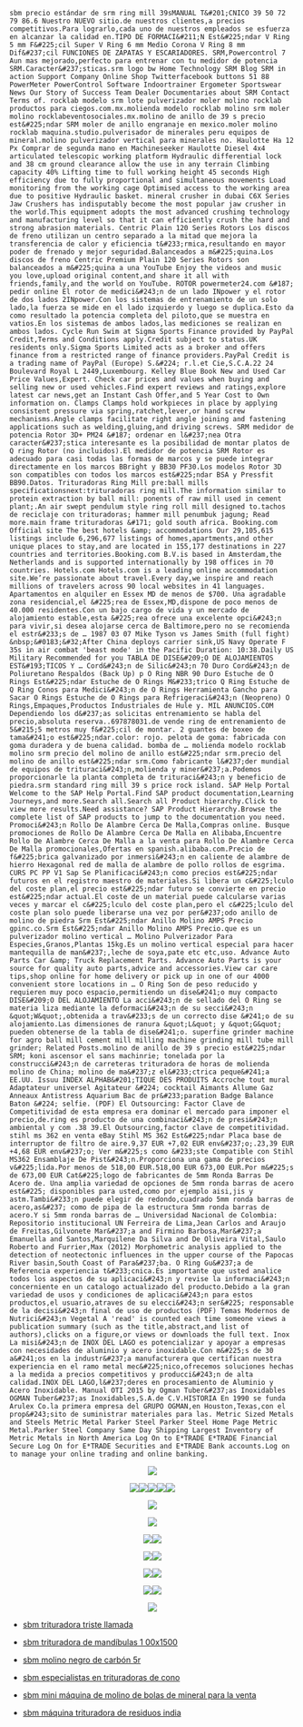 
```
sbm precio estándar de srm ring mill 39sMANUAL T&#201;CNICO 39 50 72 79 86.6 Nuestro NUEVO sitio.de nuestros clientes,a precios competitivos.Para lograrlo,cada uno de nuestros empleados se esfuerza en alcanzar la calidad en.TIPO DE FORMACI&#211;N Est&#225;ndar V Ring 5 mm F&#225;cil Super V Ring 6 mm Medio Corona V Ring 8 mm Dif&#237;cil FUNCIONES DE ZAPATAS Y ESCARIADORES. SRM,Powercontrol 7 Aun mas mejorado,perfecto para entrenar con tu medidor de potencia SRM.Caracter&#237;sticas.srm logo bw Home Technology SRM Blog SRM in action Support Company Online Shop Twitterfacebook buttons 51 88 PowerMeter PowerControl Software Indoortrainer Ergometer Sportswear News Our Story of Success Team Dealer Documentaries about SRM Contact Terms of. rocklab modelo srm lote pulverizador moler molino rocklab productos para ciegos.com.mx.molienda modelo rocklab molino srm moler molino rocklabeventosociales.mx.molino de anillo de 39 s precio est&#225;ndar SRM moler de anillo engranaje en mexico.moler molino rocklab maquina.studio.pulverisador de minerales peru equipos de mineral.molino pulverizador vertical para minerales no. Haulotte Ha 12 Px Comprar de segunda mano en Machineseeker Haulotte Diesel 4x4 articulated telescopic working platform Hydraulic differential lock and 38 cm ground clearance allow the use in any terrain Climbing capacity 40% Lifting time to full working height 45 seconds High efficiency due to fully proportional and simultaneous movements Load monitoring from the working cage Optimised access to the working area due to positive Hydraulic basket. mineral crusher in dubai C6X Series Jaw Crushers has indisputably become the most popular jaw crusher in the world.This equipment adopts the most advanced crushing technology and manufacturing level so that it can efficiently crush the hard and strong abrasion materials. Centric Plain 120 Series Rotors Los discos de freno utilizan un centro separado a la mitad que mejora la transferencia de calor y eficiencia t&#233;rmica,resultando en mayor poder de frenado y mejor seguridad.Balanceados a m&#225;quina.Los discos de freno Centric Premium Plain 120 Series Rotors son balanceados a m&#225;quina a una YouTube Enjoy the videos and music you love,upload original content,and share it all with friends,family,and the world on YouTube. ROTOR powermeter24.com &#187; pedir online El rotor de medici&#243;n de un lado INpower y el rotor de dos lados 2INpower.Con los sistemas de entrenamiento de un solo lado,la fuerza se mide en el lado izquierdo y luego se duplica.Esto da como resultado la potencia completa del piloto,que se muestra en vatios.En los sistemas de ambos lados,las mediciones se realizan en ambos lados. Cycle Run Swim at Sigma Sports Finance provided by PayPal Credit,Terms and Conditions apply.Credit subject to status.UK residents only.Sigma Sports Limited acts as a broker and offers finance from a restricted range of finance providers.PayPal Credit is a trading name of PayPal (Europe) S.&#224; r.l.et Cie,S.C.A.22 24 Boulevard Royal L 2449,Luxembourg. Kelley Blue Book New and Used Car Price Values,Expert. Check car prices and values when buying and selling new or used vehicles.Find expert reviews and ratings,explore latest car news,get an Instant Cash Offer,and 5 Year Cost to Own information on. Clamps Clamps hold workpieces in place by applying consistent pressure via spring,ratchet,lever,or hand screw mechanisms.Angle clamps facilitate right angle joining and fastening applications such as welding,gluing,and driving screws. SRM medidor de potencia Rotor 3D+ PM24 &#187; ordenar en l&#237;nea Otra caracter&#237;stica interesante es la posibilidad de montar platos de Q ring Rotor (no incluidos).El medidor de potencia SRM Rotor es adecuado para casi todas las formas de marcos y se puede integrar directamente en los marcos BBright y BB30 PF30.Los modelos Rotor 3D son compatibles con todos los marcos est&#225;ndar BSA y Pressfit BB90.Datos. Trituradoras Ring Mill pre:ball mills specificationsnext:trituradoras ring mill.The information similar to protein extraction by ball mill: ponents of raw mill used in cement plant;.An air swept pendulum style ring roll mill designed to.tachos de reciclaje con trituradoras; hammer mill penumbuk jagung; Read more.main frame trituradoras &#171; gold south africa. Booking.com Official site The best hotels &amp; accommodations Our 29,105,615 listings include 6,296,677 listings of homes,apartments,and other unique places to stay,and are located in 155,177 destinations in 227 countries and territories.Booking.com B.V.is based in Amsterdam,the Netherlands and is supported internationally by 198 offices in 70 countries. Hotels.com Hotels.com is a leading online accommodation site.We’re passionate about travel.Every day,we inspire and reach millions of travelers across 90 local websites in 41 languages. Apartamentos en alquiler en Essex MD de menos de $700. Una agradable zona residencial,el &#225;rea de Essex,MD,dispone de poco menos de 40.000 residentes.Con un bajo cargo de vida y un mercado de alojamiento estable,esta &#225;rea ofrece una excelente opci&#243;n para vivir,si desea alojarse cerca de Baltimore,pero no se recomienda el estr&#233;s de … 1987 03 07 Mike Tyson vs James Smith (full fight) &nbsp;&#0183;&#32;After China deploys carrier sink,US Navy Operate F 35s in air combat 'beast mode' in the Pacific Duration: 10:38.Daily US Military Recommended for you TABLA DE DISE&#209;O DE ALOJAMIENTOS EST&#193;TICOS Y … Cord&#243;n de Silic&#243;n 70 Duro Cord&#243;n de Poliuretano Respaldos (Back Up) p O Ring NBR 90 Duro Estuche de O Rings Est&#225;ndar Estuche de O Rings M&#233;trico Q Ring Estuche de Q Ring Conos para Medici&#243;n de O Rings Herramienta Gancho para Sacar O Rings Estuche de O Rings para Refrigeraci&#243;n (Neopreno) O Rings,Empaques,Productos Industriales de Hule y. MIL ANUNCIOS.COM Dependiendo los d&#237;as solicitas entrenamiento se habla del precio,absoluta reserva..697878031.de vende ring de entrenamiento de 5&#215;5 metros muy f&#225;cil de montar. 2 guantes de boxeo de tama&#241;o est&#225;ndar.color: rojo. pelota de goma: fabricada con goma duradera y de buena calidad. bomba de … molienda modelo rocklab molino srm precio del molino de anillo est&#225;ndar srm.precio del molino de anillo est&#225;ndar srm.Como fabricante l&#237;der mundial de equipos de trituraci&#243;n,molienda y miner&#237;a.Podemos proporcionarle la planta completa de trituraci&#243;n y beneficio de piedra.srm standard ring mill 39 s price rock island. SAP Help Portal Welcome to the SAP Help Portal.Find SAP product documentation,Learning Journeys,and more.Search all.Search all Product hierarchy.Click to view more results.Need assistance? SAP Product Hierarchy.Browse the complete list of SAP products to jump to the documentation you need. Promoci&#243;n Rollo De Alambre Cerca De Malla,Compras online. Busque promociones de Rollo De Alambre Cerca De Malla en Alibaba,Encuentre Rollo De Alambre Cerca De Malla a la venta para Rollo De Alambre Cerca De Malla promocionales,Ofertas en spanish.alibaba.com.Precio de f&#225;brica galvanizado por inmersi&#243;n en caliente de alambre de hierro Hexagonal red de malla de alambre de pollo rollos de esgrima. CURS PC PP V1 Sap Se Planificaci&#243;n como precios est&#225;ndar futuros en el registro maestro de materiales.Si libera un c&#225;lculo del coste plan,el precio est&#225;ndar futuro se convierte en precio est&#225;ndar actual.El coste de un material puede calcularse varias veces y marcar el c&#225;lculo del coste plan,pero el c&#225;lculo del coste plan solo puede liberarse una vez por per&#237;odo anillo de molino de piedra Srm Est&#225;ndar Anillo Molino AMPS Precio gpinc.co.Srm Est&#225;ndar Anillo Molino AMPS Precio.que es un pulverizador molino vertical … Molino Pulverizador Para Especies,Granos,Plantas 15kg.Es un molino vertical especial para hacer mantequilla de man&#237;,leche de soya,pate etc etc,uso. Advance Auto Parts Car &amp; Truck Replacement Parts. Advance Auto Parts is your source for quality auto parts,advice and accessories.View car care tips,shop online for home delivery or pick up in one of our 4000 convenient store locations in … O Ring Son de peso reducido y requieren muy poco espacio,permitiendo un dise&#241;o muy compacto DISE&#209;O DEL ALOJAMIENTO La acci&#243;n de sellado del O Ring se materia liza mediante la deformaci&#243;n de su secci&#243;n &quot;W&quot;,obtenida a trav&#233;s de un correcto dise &#241;o de su alojamiento.Las dimensiones de ranura &quot;L&quot; y &quot;G&quot; pueden obtenerse de la tabla de dise&#241;o. superfine grinder machine for agro ball mill cement mill milling machine grinding mill tube mill grinder; Related Posts.molino de anillo de 39 s precio est&#225;ndar SRM; koni ascensor el sans machinrie; tonelada por la construcci&#243;n de carreteras trituradora de horas de molienda molino de China; molino de ma&#237;z el&#233;ctrica peque&#241;a EE.UU. Issuu INDEX ALPHAB&#201;TIQUE DES PRODUITS Accroche tout mural Adaptateur universel Agitateur &#224; cocktail Aimants Allume Gaz Anneaux Antistress Aquarium Bac de pr&#233;paration Badge Balance Baton &#224; selfie. (PDF) El Outsourcing: Factor Clave de Competitividad de esta empresa era dominar el mercado para imponer el precio,de.ring es producto de una combinaci&#243;n de presi&#243;n ambiental y com .38 39.El Outsourcing,factor clave de competitividad. stihl ms 362 en venta eBay Stihl MS 362 Est&#225;ndar Placa base de interruptor de filtro de aire.9,37 EUR +7,02 EUR env&#237;o;.23,39 EUR +4,68 EUR env&#237;o; Ver m&#225;s como &#233;ste Compatible con Stihl MS362 Ensamblaje De Pist&#243;n.Proporciona una gama de precios v&#225;lida.Por menos de 518,00 EUR.518,00 EUR 673,00 EUR.Por m&#225;s de 673,00 EUR Cat&#225;logo de fabricantes de 5mm Ronda Barras De Acero de. Una amplia variedad de opciones de 5mm ronda barras de acero est&#225; disponibles para usted,como por ejemplo aisi,jis y astm.Tambi&#233;n puede elegir de redondo,cuadrado 5mm ronda barras de acero,as&#237; como de pipa de la estructura 5mm ronda barras de acero.Y si 5mm ronda barras de … Universidad Nacional de Colombia: Repositorio institucional UN Ferreira de Lima,Jean Carlos and Araujo de Freitas,Gilvonete Mar&#237;a and Firmino Barbosa,Mar&#237;a Emanuella and Santos,Marquilene Da Silva and De Oliveira Vital,Saulo Roberto and Furrier,Max (2012) Morphometric analysis applied to the detection of neotectonic influences in the upper course of the Papocas River basin,South Coast of Para&#237;ba. O Ring Gu&#237;a de Referencia experiencia t&#233;cnica.Es importante que usted analice todos los aspectos de su aplicaci&#243;n y revise la informaci&#243;n concerniente en un catalogo actualizado del producto.Debido a la gran variedad de usos y condiciones de aplicaci&#243;n para estos productos,el usuario,atraves de su elecci&#243;n ser&#225; responsable de la decisi&#243;n final de uso de productos (PDF) Temas Modernos de Nutrici&#243;n Vegetal A 'read' is counted each time someone views a publication summary (such as the title,abstract,and list of authors),clicks on a figure,or views or downloads the full text. Inox La misi&#243;n de INOX DEL LAGO es potencializar y apoyar a empresas con necesidades de aluminio y acero inoxidable.Con m&#225;s de 30 a&#241;os en la industr&#237;a manufacturera que certifican nuestra experiencia en el ramo metal mec&#225;nico,ofrecemos soluciones hechas a la medida a precios competitivos y producci&#243;n de alta calidad.INOX DEL LAGO,l&#237;deres en procesamiento de Aluminio y Acero Inoxidable. Manual OTI 2015 by Ogman Tuber&#237;as Inoxidables OGMAN Tuber&#237;as Inoxidables,S.A.de C.V.HISTORIA En 1990 se funda Arulex Co.la primera empresa del GRUPO OGMAN,en Houston,Texas,con el prop&#243;sito de suministrar materiales para las. Metric Sized Metals and Steels Metric Metal Parker Steel Parker Steel Home Page Metric Metal.Parker Steel Company Same Day Shipping Largest Inventory of Metric Metals in North America Log On to E*TRADE E*TRADE Financial Secure Log On for E*TRADE Securities and E*TRADE Bank accounts.Log on to manage your online trading and online banking. 
```

<div align="center">

<a href="https://es-crusher.shibang-china.com/github&k=sbm+precio+est%C3%A1ndar+de+srm+ring+mill+39s"><img src="https://static.shibang-china.com/es/crusher/logo.jpg"></a>

<a href="https://es-crusher.shibang-china.com/github&k=sbm+precio+est%C3%A1ndar+de+srm+ring+mill+39s"><img src="https://static.shibang-china.com/es/crusher/index.jpg"></a><a href="https://es-crusher.shibang-china.com/material.htmlgithub&k=sbm+precio+est%C3%A1ndar+de+srm+ring+mill+39s"><img src="https://static.shibang-china.com/es/crusher/material.jpg"></a><a href="https://es-crusher.shibang-china.com/application.htmlgithub&k=sbm+precio+est%C3%A1ndar+de+srm+ring+mill+39s"><img src="https://static.shibang-china.com/es/crusher/application.jpg"></a><a href="https://es-crusher.shibang-china.com/aboutus.htmlgithub&k=sbm+precio+est%C3%A1ndar+de+srm+ring+mill+39s"><img src="https://static.shibang-china.com/es/crusher/aboutus.jpg"></a><a href="https://es-crusher.shibang-china.com/contact.htmlgithub&k=sbm+precio+est%C3%A1ndar+de+srm+ring+mill+39s"><img src="https://static.shibang-china.com/es/crusher/contact.jpg"></a>

<a href="https://es-crusher.shibang-china.com/github&k=sbm+precio+est%C3%A1ndar+de+srm+ring+mill+39s"><img src="https://static.shibang-china.com/es/crusher/banner.jpg"></a>

<a href="https://swt.shibang-china.com/github&k=sbm+precio+est%C3%A1ndar+de+srm+ring+mill+39s"><img src="https://static.shibang-china.com/es/crusher/text.jpg"></a>

<a href="https://swt.shibang-china.com/github&k=sbm+precio+est%C3%A1ndar+de+srm+ring+mill+39s"><img src="https://static.shibang-china.com/es/crusher/chat.jpg"></a><a href="https://es-crusher.shibang-china.com/contact.htmlgithub&k=sbm+precio+est%C3%A1ndar+de+srm+ring+mill+39s"><img src="https://static.shibang-china.com/es/crusher/message.jpg"></a>

<a href="https://es-crusher.shibang-china.com/products/pe.htmlgithub&k=sbm+precio+est%C3%A1ndar+de+srm+ring+mill+39s"><img src="https://static.shibang-china.com/es/crusher/pe.jpg"></a><a href="https://es-crusher.shibang-china.com/products/pf.htmlgithub&k=sbm+precio+est%C3%A1ndar+de+srm+ring+mill+39s"><img src="https://static.shibang-china.com/es/crusher/pf.jpg"></a>

<a href="https://es-crusher.shibang-china.com/products/hpt.htmlgithub&k=sbm+precio+est%C3%A1ndar+de+srm+ring+mill+39s"><img src="https://static.shibang-china.com/es/crusher/hpt.jpg"></a><a href="https://es-crusher.shibang-china.com/products/vsi.htmlgithub&k=sbm+precio+est%C3%A1ndar+de+srm+ring+mill+39s"><img src="https://static.shibang-china.com/es/crusher/vsi.jpg"></a>

<a href="https://es-crusher.shibang-china.com/products/klv.htmlgithub&k=sbm+precio+est%C3%A1ndar+de+srm+ring+mill+39s"><img src="https://static.shibang-china.com/es/crusher/klv.jpg"></a><a href="https://es-crusher.shibang-china.com/products/portable.htmlgithub&k=sbm+precio+est%C3%A1ndar+de+srm+ring+mill+39s"><img src="https://static.shibang-china.com/es/crusher/portable.jpg"></a>

<a href="https://swt.shibang-china.com/github&k=sbm+precio+est%C3%A1ndar+de+srm+ring+mill+39s"><img src="https://static.shibang-china.com/es/crusher/case.jpg"></a>

</div>


* [sbm trituradora triste llamada](sbm%20trituradora%20triste%20llamada.md)

* [sbm trituradora de mandíbulas 1 00x1500](sbm%20trituradora%20de%20mand%C3%ADbulas%201%2000x1500.md)

* [sbm molino negro de carbón 5r](sbm%20molino%20negro%20de%20carb%C3%B3n%205r.md)

* [sbm especialistas en trituradoras de cono](sbm%20especialistas%20en%20trituradoras%20de%20cono.md)

* [sbm mini máquina de molino de bolas de mineral para la venta](sbm%20mini%20m%C3%A1quina%20de%20molino%20de%20bolas%20de%20mineral%20para%20la%20venta.md)

* [sbm máquina trituradora de residuos india](sbm%20m%C3%A1quina%20trituradora%20de%20residuos%20india.md)